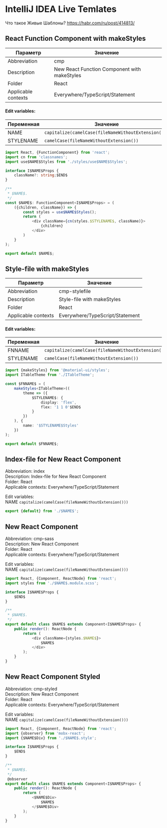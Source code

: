 IntelliJ IDEA Live Temlates
===========================

Что такое Живые Шаблоны? https://habr.com/ru/post/414813/






React Function Component with makeStyles
---------------------------------------

Параметр | Значение
-------- | ---------
Abbreviation        | cmp  
Description         | New React Function Component with makeStyles  
Folder              | React  
Applicable contexts | Everywhere/TypeScript/Statement  

#### Edit variables:

Переменная | Значение
---------- | ----------
NAME       | `capitalize(camelCase(fileNameWithoutExtension()))`
STYLENAME  | `camelCase(fileNameWithoutExtension())`

```typescript
import React, {FunctionComponent} from 'react';
import cn from 'classnames';
import use$NAME$Styles from './styles/use$NAME$Styles';

interface I$NAME$Props {
	className?: string;$END$
}

/**
 * $NAME$.
 */
const $NAME$: FunctionComponent<I$NAME$Props> = (
	({children, className}) => {
		const styles = use$NAME$Styles();
		return (
			<div className={cn(styles.$STYLENAME$, className)}>
				{children}
			</div>
		)
	}
);

export default $NAME$;
```








Style-file with makeStyles
---------------------------------------

Параметр | Значение
-------- | ---------
Abbreviation        | cmp-stylefile  
Description         | Style-file with makeStyles
Folder              | React  
Applicable contexts | Everywhere/TypeScript/Statement  

#### Edit variables:

Переменная | Значение
---------- | ----------
FNNAME       | `capitalize(camelCase(fileNameWithoutExtension()))`
STYLENAME  | `camelCase(fileNameWithoutExtension())`

```typescript
import {makeStyles} from '@material-ui/styles';
import ITableTheme from './ITableTheme';

const $FNNAME$ = (
	makeStyles<ITableTheme>((
		theme => ({
			$STYLENAME$: {
				display: 'flex',
				flex: '1 1 0'$END$
			}
		})
	), {
		name: '$STYLENAME$Styles'
	})
);

export default $FNNAME$;
```












Index-file for New React Component
-------------------

Abbreviation: index  
Description: Index-file for New React Component  
Folder: React  
Applicable contexts: Everywhere/TypeScript/Statement  

Edit variables:  
NAME `capitalize(camelCase(fileNameWithoutExtension()))`

```typescript
export {default} from './$NAME$';
```

New React Component
-------------------

Abbreviation: cmp-sass  
Description: New React Component  
Folder: React  
Applicable contexts: Everywhere/TypeScript/Statement  

Edit variables:  
NAME `capitalize(camelCase(fileNameWithoutExtension()))`

```typescript
import React, {Component, ReactNode} from 'react';
import styles from './$NAME$.module.scss';

interface I$NAME$Props {
	$END$
}

/**
 * $NAME$.
 */
export default class $NAME$ extends Component<I$NAME$Props> {
	public render(): ReactNode {
		return (
			<div className={styles.$NAME$}>
				$NAME$
			</div>
		);
	}
}
```







New React Component Styled
-------------------------

Abbreviation: cmp-styled  
Description: New React Component  
Folder: React  
Applicable contexts: Everywhere/TypeScript/Statement  

Edit variables:  
NAME `capitalize(camelCase(fileNameWithoutExtension()))`

```typescript
import React, {Component, ReactNode} from 'react';
import {observer} from 'mobx-react';
import {$NAME$Div} from './$NAME$.style';

interface I$NAME$Props {
	$END$
}

/**
 * $NAME$.
 */
 @observer
export default class $NAME$ extends Component<I$NAME$Props> {
	public render(): ReactNode {
		return (
			<$NAME$Div>
				$NAME$
			</$NAME$Div>
		);
	}
}
```


